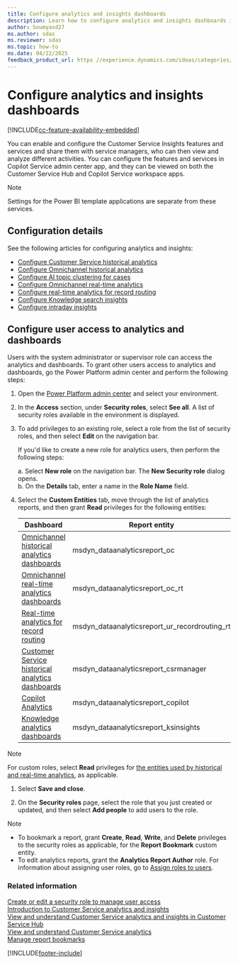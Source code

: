 ```yaml
---
title: Configure analytics and insights dashboards
description: Learn how to configure analytics and insights dashboards in Copilot Service admin center and Copilot Service workspace.
author: Soumyasd27
ms.author: sdas
ms.reviewer: sdas
ms.topic: how-to
ms.date: 04/22/2025
feedback_product_url: https //experience.dynamics.com/ideas/categories/list/?category=a7f4a807-de3b-eb11-a813-000d3a579c38&forum=b68e50a6-88d9-e811-a96b-000d3a1be7ad
---
```


# Configure analytics and insights dashboards

[!INCLUDE[cc-feature-availability-embedded](../../includes/cc-feature-availability.md)]


You can enable and configure the Customer Service Insights features and services and share them with service managers, who can then view and analyze different activities. You can configure the features and services in Copilot Service admin center app, and they can be viewed on both the Customer Service Hub and Copilot Service workspace apps.

> [!NOTE]
> Settings for the Power BI template applications are separate from these services.

## Configuration details

See the following articles for configuring analytics and insights:

- [Configure Customer Service historical analytics](configure-cs-historical-analytics-csh.md)  
- [Configure Omnichannel historical analytics](oc-historical-analytics-reports.md)  
- [Configure AI topic clustering for cases](configure-topics-clustering-cases-cs.md)  
- [Configure Omnichannel real-time analytics](enable-realtime-analytics-dashboard-administrator.md)
- [Configure real-time analytics for record routing](enable-record-routing.md#manage-real-time-analytics-for-record-routing)
- [Configure Knowledge search insights](enable-knowledge-search-insights.md)  
- [Configure intraday insights](../implement/configure-intraday-dashboard-supervisor.md)

## Configure user access to analytics and dashboards

Users with the system administrator or supervisor role can access the analytics and dashboards. To grant other users access to analytics and dashboards, go the Power Platform admin center and perform the following steps:

1. Open the [Power Platform admin center](https://admin.powerplatform.microsoft.com/) and select your environment.

1. In the **Access** section, under **Security roles**, select **See all**. A list of security roles available in the environment is displayed.

1. To add privileges to an existing role, select a role from the list of security roles, and then select **Edit** on the navigation bar. 
   
    If you'd like to create a new role for analytics users, then perform the following steps:

    a. Select **New role** on the navigation bar. The **New Security role** dialog opens. <br>
    b. On the **Details** tab, enter a name in the **Role Name** field.

1. Select the **Custom Entities** tab, move through the list of analytics reports, and then grant **Read** privileges for the following entities:

    |Dashboard  |Report entity  |
    |---------|---------|
    |[Omnichannel historical analytics dashboards](../use/omnichannel-analytics-insights.md)    |   msdyn_dataanalyticsreport_oc      |
    |[Omnichannel real-time analytics dashboards](../use/intro-realtime-analytics-dashboard.md)   |   msdyn_dataanalyticsreport_oc_rt      |
    |[Real-time analytics for record routing](../use/rr-overview.md#overview-of-real-time-analytics-for-record-routing)    |   msdyn_dataanalyticsreport_ur_recordrouting_rt      |
    |[Customer Service historical analytics dashboards](../use/customer-service-analytics-insights-csh.md)     |    msdyn_dataanalyticsreport_csrmanager     |
    |[Copilot Analytics ](../use/copilot-analytics-report.md#use-copilot-analytics-report)  |    msdyn_dataanalyticsreport_copilot     |
    |[Knowledge analytics dashboards](../use/knowledge-search-analytics-cs.md#introduction-to-knowledge-analytics)| msdyn_dataanalyticsreport_ksinsights |

> [!NOTE]
> For custom roles, select **Read** privileges for [the entities used by historical and real-time analytics](../use/dataverse-entities.md), as applicable.

1. Select **Save and close**.

1. On the **Security roles** page, select the role that you just created or updated, and then select **Add people** to add users to the role.

> [!NOTE]
> - To bookmark a report, grant **Create**, **Read**, **Write**, and **Delete** privileges to the security roles as applicable, for the **Report Bookmark** custom entity.
> - To edit analytics reports, grant the **Analytics Report Author** role. For information about assigning user roles, go to [Assign roles to users](../implement/add-users-assign-roles.md#assign-roles-to-users).

### Related information

[Create or edit a security role to manage user access](/power-platform/admin/create-edit-security-role#create-a-security-role.md)  
[Introduction to Customer Service analytics and insights](../implement/customer-service-analytics.md)  
[View and understand Customer Service analytics and insights in Customer Service Hub](../use/customer-service-analytics-insights-csh.md)  
[View and understand Customer Service analytics](../implement/customer-service-analytics.md)  
[Manage report bookmarks](../use/manage-bookmarks.md)  

[!INCLUDE[footer-include](../../includes/footer-banner.md)]
